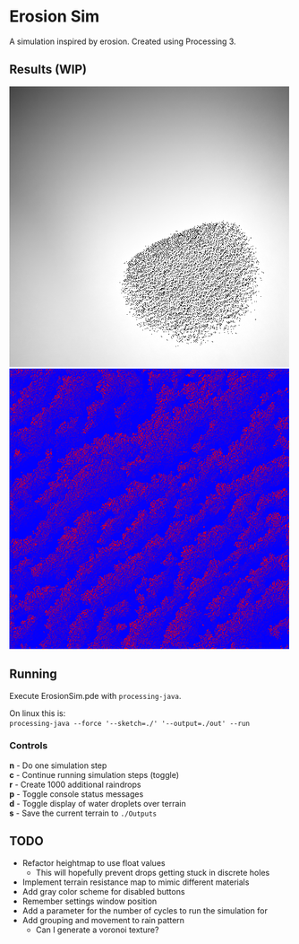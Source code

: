 # Erosion Sim

A simulation inspired by erosion. Created using Processing 3.

## Results (WIP)
![](Outputs/island.png)
![](Outputs/waves.png)

## Running
Execute ErosionSim.pde with `processing-java`.

On linux this is:   
```processing-java --force '--sketch=./' '--output=./out' --run```

### Controls
**n** - Do one simulation step  
**c** - Continue running simulation steps (toggle)  
**r** - Create 1000 additional raindrops    
**p** - Toggle console status messages  
**d** - Toggle display of water droplets over terrain   
**s** - Save the current terrain to `./Outputs`

## TODO
- Refactor heightmap to use float values
    - This will hopefully prevent drops getting stuck in discrete holes
- Implement terrain resistance map to mimic different materials
- Add gray color scheme for disabled buttons
- Remember settings window position
- Add a parameter for the number of cycles to run the simulation for
- Add grouping and movement to rain pattern
    - Can I generate a voronoi texture?